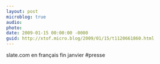 ```yaml
---
layout: post
microblog: true
audio: 
photo: 
date: 2009-01-15 00:00:00 -0000
guid: http://xtof.micro.blog/2009/01/15/t1120661860.html
---
```

slate.com en français fin janvier #presse
